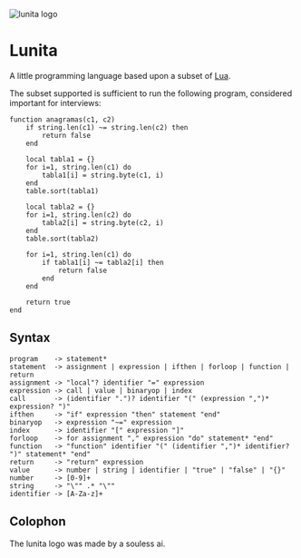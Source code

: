 ![lunita logo](lunita-logo-small.png)

# Lunita

A little programming language based upon a subset of [Lua](https://lua.org/).

The subset supported is sufficient to run the following program, considered
important for interviews:

    function anagramas(c1, c2)
        if string.len(c1) ~= string.len(c2) then
            return false
        end

        local tabla1 = {}
        for i=1, string.len(c1) do
            tabla1[i] = string.byte(c1, i)
        end
        table.sort(tabla1)

        local tabla2 = {}
        for i=1, string.len(c2) do
            tabla2[i] = string.byte(c2, i)
        end
        table.sort(tabla2)

        for i=1, string.len(c1) do
            if tabla1[i] ~= tabla2[i] then
                return false
            end
        end

        return true
    end

## Syntax

    program    -> statement*
    statement  -> assignment | expression | ifthen | forloop | function | return
    assignment -> "local"? identifier "=" expression
    expression -> call | value | binaryop | index
    call       -> (identifier ".")? identifier "(" (expression ",")* expression? ")"
    ifthen     -> "if" expression "then" statement "end"
    binaryop   -> expression "~=" expression
    index      -> identifier "[" expression "]"
    forloop    -> for assignment "," expression "do" statement* "end"
    function   -> "function" identifier "(" (identifier ",")* identifier? ")" statement* "end"
    return     -> "return" expression
    value      -> number | string | identifier | "true" | "false" | "{}"
    number     -> [0-9]+
    string     -> "\"" .* "\""
    identifier -> [A-Za-z]+

## Colophon

The lunita logo was made by a souless ai.
